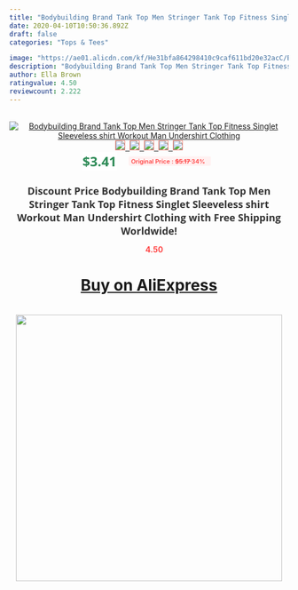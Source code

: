 ```yaml
---
title: "Bodybuilding Brand Tank Top Men Stringer Tank Top Fitness Singlet Sleeveless shirt Workout Man Undershirt Clothing"
date: 2020-04-10T10:50:36.892Z
draft: false
categories: "Tops & Tees"

image: "https://ae01.alicdn.com/kf/He31bfa864298410c9caf611bd20e32acC/Bodybuilding-Brand-Tank-Top-Men-Stringer-Tank-Top-Fitness-Singlet-Sleeveless-shirt-Workout-Man-Undershirt-Clothing.jpg"
description: "Bodybuilding Brand Tank Top Men Stringer Tank Top Fitness Singlet Sleeveless shirt Workout Man Undershirt Clothing"
author: Ella Brown
ratingvalue: 4.50
reviewcount: 2.222
---
```

<br>
<div style="text-align: center;">
<a href="https://s.click.aliexpress.com/e/_9hAGs5" target="_blank" rel="nofollow noopener noreferrer"><img alt="Bodybuilding Brand Tank Top Men Stringer Tank Top Fitness Singlet Sleeveless shirt Workout Man Undershirt Clothing" class="magnifier-image" src="https://ae01.alicdn.com/kf/He31bfa864298410c9caf611bd20e32acC/Bodybuilding-Brand-Tank-Top-Men-Stringer-Tank-Top-Fitness-Singlet-Sleeveless-shirt-Workout-Man-Undershirt-Clothing.jpg_640x640.jpg">
<br>
<img style="border:1px solid salmon" src="https://ae01.alicdn.com/kf/He31bfa864298410c9caf611bd20e32acC/Bodybuilding-Brand-Tank-Top-Men-Stringer-Tank-Top-Fitness-Singlet-Sleeveless-shirt-Workout-Man-Undershirt-Clothing.jpg_120x120.jpg">&nbsp;&nbsp;<img style="border:1px solid salmon" src="https://ae01.alicdn.com/kf/Ha543b46bbfee41b58a651bb41620791bP/Bodybuilding-Brand-Tank-Top-Men-Stringer-Tank-Top-Fitness-Singlet-Sleeveless-shirt-Workout-Man-Undershirt-Clothing.jpg_120x120.jpg">&nbsp;&nbsp;<img style="border:1px solid salmon" src="https://ae01.alicdn.com/kf/Hc1e4739b5ee64789aeef4c66b0488f7b9/Bodybuilding-Brand-Tank-Top-Men-Stringer-Tank-Top-Fitness-Singlet-Sleeveless-shirt-Workout-Man-Undershirt-Clothing.jpg_120x120.jpg">&nbsp;&nbsp;<img style="border:1px solid salmon" src="https://ae01.alicdn.com/kf/Hcbcf8dca8c7f4d5b8e9a1c28c6fbc85d7/Bodybuilding-Brand-Tank-Top-Men-Stringer-Tank-Top-Fitness-Singlet-Sleeveless-shirt-Workout-Man-Undershirt-Clothing.jpg_120x120.jpg">&nbsp;&nbsp;<img style="border:1px solid salmon" src="https://ae01.alicdn.com/kf/Ha2ba3910d8a24ed68cd878be48e771f2E/Bodybuilding-Brand-Tank-Top-Men-Stringer-Tank-Top-Fitness-Singlet-Sleeveless-shirt-Workout-Man-Undershirt-Clothing.jpg_120x120.jpg"></a></div><br0>
<div style="text-align: center;"><span style="background-color: white; border: 0px; box-sizing: border-box; color: seagreen; display: inline-block; font-family: &quot;open sans&quot; , &quot;arial&quot; , &quot;helvetica&quot; , sans-serif , &quot;heiti&quot;; font-size: 24px; font-stretch: inherit; font-weight: 700; line-height: inherit; margin: 0px 10px 0px 0px; padding: 0px; vertical-align: middle;">$3.41 </span>
<span style="background: rgb(255 , 241 , 241); border-radius: 3px; border: 0px; box-sizing: border-box; color: #ff4747; display: inline-block; font-family: inherit; font-size: 12px; font-stretch: inherit; font-style: inherit; font-variant: inherit; font-weight: 600; line-height: inherit; margin: 0px; padding: 2px 5px; transform: scale(0.9); vertical-align: middle;">Original Price : <b style="text-decoration: line-through;">$5.17 </b> 34%&nbsp;&nbsp;</span></div>
<h1 style="color: #333333; display: inline-block; font-family: &quot;open sans&quot; , &quot;arial&quot; , &quot;helvetica&quot; , sans-serif , &quot;heiti&quot;; font-size: 18px; font-stretch: inherit; font-weight: 700; text-align: center;">Discount Price Bodybuilding Brand Tank Top Men Stringer Tank Top Fitness Singlet Sleeveless shirt Workout Man Undershirt Clothing with Free Shipping Worldwide!</h1>
<div style="color: #ff4747; text-align: center;">
<img src="https://4.bp.blogspot.com/-M0ZcTcb-5uY/XleCXlxnR4I/AAAAAAAAAEc/OrjgMkXV1oMQFaCRZj5HQwOCBcu3w1FegCPcBGAYYCw/s1600/star.png" style="height: 15px;">&nbsp;<b>4.50</b></div>
<div class="button_cont" align="center"><a class="buynow_a" href="https://s.click.aliexpress.com/e/_9hAGs5" target="_blank" rel="nofollow noopener noreferrer"><H1>Buy on AliExpress</H1></a></div><br>
<div class="separator" style="clear: both; text-align: center;">
<img src="https://lh3.googleusercontent.com/-pTy5HemUv9M/XlePHvY0dAI/AAAAAAAAAE4/0nX5iRUoIWY8eMW9Dpxeirr157OZliDIgCLcBGAsYHQ/s1600/badge.gif" width="480">
</div>
